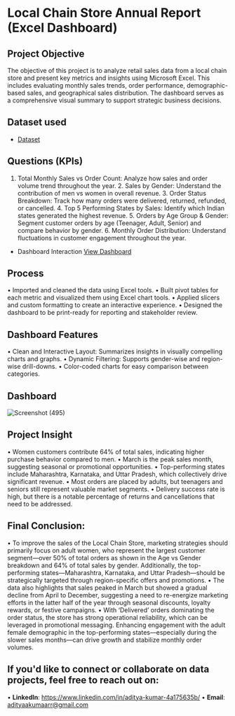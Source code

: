 # Local Chain Store Annual Report (Excel Dashboard)

## Project Objective
The objective of this project is to analyze retail sales data from a local chain store and present key metrics and insights using Microsoft Excel. This includes evaluating monthly sales trends, order performance, demographic-based sales, and geographical sales distribution. The dashboard serves as a comprehensive visual summary to support strategic business decisions.

## Dataset used
- <a href="https://github.com/aditya-kumaarr/Excel_Retail_Sales_p1/blob/main/Raw_Retail_Sales_Analysis.xlsx">Dataset</a>

## Questions (KPIs)
  1.	Total Monthly Sales vs Order Count:
Analyze how sales and order volume trend throughout the year.
	2.	Sales by Gender:
Understand the contribution of men vs women in overall revenue.
	3.	Order Status Breakdown:
Track how many orders were delivered, returned, refunded, or cancelled.
	4.	Top 5 Performing States by Sales:
Identify which Indian states generated the highest revenue.
	5.	Orders by Age Group & Gender:
Segment customer orders by age (Teenager, Adult, Senior) and compare behavior by gender.
	6.	Monthly Order Distribution:
Understand fluctuations in customer engagement throughout the year.

- Dashboard Interaction <a href="https://github.com/ritikbh193/Data-Analytics-with-Excel/blob/main/Dashboard_Image.png">View Dashboard</a>

## Process
•	Imported and cleaned the data using Excel tools.
•	Built pivot tables for each metric and visualized them using Excel chart tools.
•	Applied slicers and custom formatting to create an interactive experience.
•	Designed the dashboard to be print-ready for reporting and stakeholder review.

## Dashboard Features
•	Clean and Interactive Layout:
Summarizes insights in visually compelling charts and graphs.
•	Dynamic Filtering:
Supports gender-wise and region-wise drill-downs.
•	Color-coded charts for easy comparison between categories.

## Dashboard

![Screenshot (495)](https://github.com/user-attachments/assets/17a62479-5cdc-4be7-9373-f264201d276e)

## Project Insight
•	Women customers contribute 64% of total sales, indicating higher purchase behavior compared to men.
•	March is the peak sales month, suggesting seasonal or promotional opportunities.
•	Top-performing states include Maharashtra, Karnataka, and Uttar Pradesh, which collectively drive significant revenue.
•	Most orders are placed by adults, but teenagers and seniors still represent valuable market segments.
•	Delivery success rate is high, but there is a notable percentage of returns and cancellations that need to be addressed.

## Final Conclusion:
• To improve the sales of the Local Chain Store, marketing strategies should primarily focus on adult women, who represent the largest customer segment—over 50% of total orders as shown in the Age vs Gender breakdown and 64% of total sales by gender. Additionally, the top-performing states—Maharashtra, Karnataka, and Uttar Pradesh—should be strategically targeted through region-specific offers and promotions.
• The data also highlights that sales peaked in March but showed a gradual decline from April to December, suggesting a need to re-energize marketing efforts in the latter half of the year through seasonal discounts, loyalty rewards, or festive campaigns.
• With ‘Delivered’ orders dominating the order status, the store has strong operational reliability, which can be leveraged in promotional messaging. Enhancing engagement with the adult female demographic in the top-performing states—especially during the slower sales months—can drive growth and stabilize monthly order volumes.

## If you'd like to connect or collaborate on data projects, feel free to reach out on: 
• **LinkedIn**: https://www.linkedin.com/in/aditya-kumar-4a175635b/
• **Email**: adityaakumaarr@gmail.com

